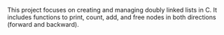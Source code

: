 This project focuses on creating and managing doubly linked lists in C.
It includes functions to print, count, add, and free nodes in both directions (forward and backward).

